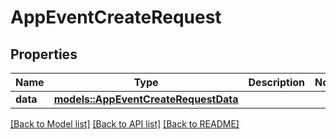 # AppEventCreateRequest

## Properties

Name | Type | Description | Notes
------------ | ------------- | ------------- | -------------
**data** | [**models::AppEventCreateRequestData**](AppEventCreateRequest_data.md) |  | 

[[Back to Model list]](../README.md#documentation-for-models) [[Back to API list]](../README.md#documentation-for-api-endpoints) [[Back to README]](../README.md)


